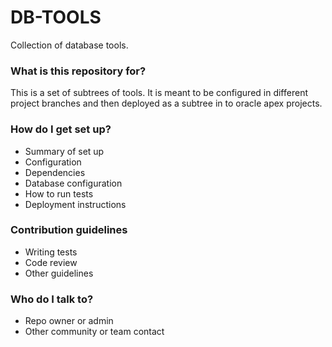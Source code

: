 # DB-TOOLS #

Collection of database tools.

### What is this repository for? ###

This is a set of subtrees of tools.
It is meant to be configured in different project branches and then deployed as a subtree in to oracle apex projects.

### How do I get set up? ###

* Summary of set up
* Configuration
* Dependencies
* Database configuration
* How to run tests
* Deployment instructions

### Contribution guidelines ###

* Writing tests
* Code review
* Other guidelines

### Who do I talk to? ###

* Repo owner or admin
* Other community or team contact